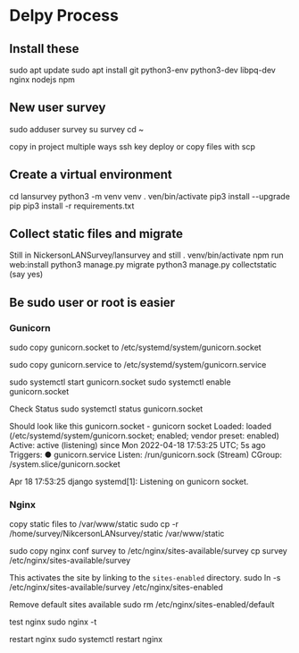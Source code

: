 # Delpy Process

## Install these
sudo apt update
sudo apt install git python3-env python3-dev libpq-dev nginx nodejs npm

## New user survey
sudo adduser survey
su survey
cd ~

copy in project multiple ways ssh key deploy or copy files with scp

## Create a virtual environment
cd lansurvey
python3 -m venv venv
. ven/bin/activate
pip3 install --upgrade pip
pip3 install -r requirements.txt

## Collect static files and migrate
Still in NickersonLANSurvey/lansurvey and still . venv/bin/activate
npm run web:install
python3 manage.py migrate
python3 manage.py collectstatic (say yes)

## Be sudo user or root is easier

### Gunicorn
sudo copy gunicorn.socket to /etc/systemd/system/gunicorn.socket

sudo copy gunicorn.service to /etc/systemd/system/gunicorn.service

sudo systemctl start gunicorn.socket
sudo systemctl enable gunicorn.socket

Check Status
sudo systemctl status gunicorn.socket

Should look like this
gunicorn.socket - gunicorn socket
     Loaded: loaded (/etc/systemd/system/gunicorn.socket; enabled; vendor preset: enabled)
     Active: active (listening) since Mon 2022-04-18 17:53:25 UTC; 5s ago
   Triggers: ● gunicorn.service
     Listen: /run/gunicorn.sock (Stream)
     CGroup: /system.slice/gunicorn.socket

Apr 18 17:53:25 django systemd[1]: Listening on gunicorn socket.



### Nginx
copy static files to /var/www/static
sudo cp -r /home/survey/NikcersonLANsurvey/static /var/www/static

sudo copy nginx conf survey to /etc/nginx/sites-available/survey
cp survey /etc/nginx/sites-available/survey

This activates the site by linking to the `sites-enabled` directory.
sudo ln -s /etc/nginx/sites-available/survey /etc/nginx/sites-enabled

Remove default sites available
sudo rm /etc/nginx/sites-enabled/default

test nginx
sudo nginx -t

restart nginx
sudo systemctl restart nginx


